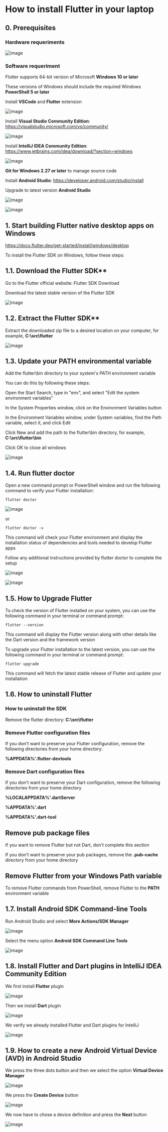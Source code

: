 # How to install Flutter in your laptop

## 0. Prerequisites

### Hardware requeriments

![image](https://github.com/luiscoco/Flutter_Installation/assets/32194879/f960ae23-98b7-423d-8738-871a26759a19)

### Software requeriment

Flutter supports 64-bit version of Microsoft **Windows 10 or later**

These versions of Windows should include the required Windows **PowerShell 5 or later**

Install **VSCode** and **Flutter** extension

![image](https://github.com/luiscoco/Flutter_Installation/assets/32194879/29d7c341-5acc-4d7c-b393-d4a3cc3badb0)

Install **Visual Studio Community Edition**: https://visualstudio.microsoft.com/vs/community/

![image](https://github.com/luiscoco/Flutter_Installation/assets/32194879/492a6048-177d-446c-8415-c5e00f5ab427)

Install **IntelliJ IDEA Community Edition**: https://www.jetbrains.com/idea/download/?section=windows

![image](https://github.com/luiscoco/Flutter_Installation/assets/32194879/8e6c12dd-16d1-42d8-9bf5-9fe430fc6e3d)

**Git for Windows 2.27 or later** to manage source code

Install **Android Studio**: https://developer.android.com/studio/install

Upgrade to latest version **Android Studio**

![image](https://github.com/luiscoco/Flutter_Installation_lesson1/assets/32194879/562caf90-cd2f-4a4f-88da-e99195f72484)

![image](https://github.com/luiscoco/Flutter_Installation_lesson1/assets/32194879/271c198e-f76e-4fc0-9e4d-eb77cdfa9205)

## 1. Start building Flutter native desktop apps on Windows

https://docs.flutter.dev/get-started/install/windows/desktop

To install the Flutter SDK on Windows, follow these steps:

## 1.1. Download the Flutter SDK**

Go to the Flutter official website: Flutter SDK Download

Download the latest stable version of the Flutter SDK

![image](https://github.com/luiscoco/Flutter_Installation/assets/32194879/64517bd7-7779-49b5-adf9-0de2aec03627)

## 1.2. Extract the Flutter SDK**

Extract the downloaded zip file to a desired location on your computer, for example, **C:\src\flutter**

![image](https://github.com/luiscoco/Flutter_Installation/assets/32194879/b88372cb-c8a8-43f7-b363-a7a4c5304fca)

## 1.3. Update your PATH environmental variable

Add the flutter\bin directory to your system's PATH environment variable

You can do this by following these steps:

Open the Start Search, type in "env", and select "Edit the system environment variables"

In the System Properties window, click on the Environment Variables button

In the Environment Variables window, under System variables, find the Path variable, select it, and click Edit

Click New and add the path to the flutter\bin directory, for example, **C:\src\flutter\bin**

Click OK to close all windows

![image](https://github.com/luiscoco/Flutter_Installation/assets/32194879/80508108-12c0-4963-9cd5-c3b0a16057a4)

## 1.4. Run flutter doctor

Open a new command prompt or PowerShell window and run the following command to verify your Flutter installation:

```
flutter doctor
```

![image](https://github.com/luiscoco/Flutter_Installation/assets/32194879/02e4b898-98f9-4290-8bcf-b1ac823ce7c1)

or 

```
flutter doctor -v
```

This command will check your Flutter environment and display the installation status of dependencies and tools needed to develop Flutter apps

Follow any additional instructions provided by flutter doctor to complete the setup

![image](https://github.com/luiscoco/Flutter_Installation/assets/32194879/8d2e3463-14e0-44ef-9a71-1756a85ef79e)

![image](https://github.com/luiscoco/Flutter_Installation/assets/32194879/78fd6f09-ee02-4532-99ed-b1714800f8b6)

## 1.5. How to Upgrade Flutter

To check the version of Flutter installed on your system, you can use the following command in your terminal or command prompt:

```
flutter --version
```

This command will display the Flutter version along with other details like the Dart version and the framework version

To upgrade your Flutter installation to the latest version, you can use the following command in your terminal or command prompt:

```
flutter upgrade
```

This command will fetch the latest stable release of Flutter and update your installation

## 1.6. How to uninstall Flutter

### How to uninstall the SDK

Remove the flutter directory: **C:\src\flutter**

### Remove Flutter configuration files

If you don't want to preserve your Flutter configuration, remove the following directories from your home directory:

**%APPDATA%'.flutter-devtools**

### Remove Dart configuration files

If you don't want to preserve your Dart configuration, remove the following directories from your home directory

**%LOCALAPPDATA%'.dartServer**

**%APPDATA%'.dart**

**%APPDATA%'.dart-tool**

## Remove pub package files

If you want to remove Flutter but not Dart, don't complete this section

If you don't want to preserve your pub packages, remove the **.pub-cache** directory from your home directory

## Remove Flutter from your Windows Path variable

To remove Flutter commands from PowerShell, remove Flutter to the **PATH** environment variable

## 1.7. Install Android SDK Command-line Tools

Run Android Studio and select **More Actions/SDK Manager**

![image](https://github.com/luiscoco/Flutter_Installation_lesson1/assets/32194879/6eb3ca8b-b760-4846-ac47-668b4f0f1feb)

Select the menu option **Android SDK Command Line Tools**

![image](https://github.com/luiscoco/Flutter_Installation_lesson1/assets/32194879/9f78b5a2-6483-4882-b14d-617e8b0d160a)

## 1.8. Install Flutter and Dart plugins in IntelliJ IDEA Community Edition

We first install **Flutter** plugin

![image](https://github.com/luiscoco/Flutter_Installation_lesson1/assets/32194879/ceb611ee-8be2-43e9-8977-7f8bf333e024)

Then we install **Dart** plugin

![image](https://github.com/luiscoco/Flutter_Installation_lesson1/assets/32194879/5d5c77d4-af84-4833-ab00-d6eafe11c493)

We verify we already installed Flutter and Dart plugins for IntelliJ 

![image](https://github.com/luiscoco/Flutter_Installation_lesson1/assets/32194879/d4320e4a-8e57-4c4d-8b3b-856e3fa8bba3)

## 1.9. How to create a new Android Virtual Device (AVD) in Android Studio

We press the three dots button and then we select the option **Virtual Device Manager**

![image](https://github.com/luiscoco/Flutter_Installation_lesson1/assets/32194879/afa0ddb8-32b4-4550-9290-9d72144c25e7)

We press the **Create Device** button

![image](https://github.com/luiscoco/Flutter_Installation_lesson1/assets/32194879/dd72fa0c-cf61-45ff-a607-5c713e37bd92)

We now have to chose a device definition and press the **Next** button

![image](https://github.com/luiscoco/Flutter_Installation_lesson1/assets/32194879/3cdf5725-7401-4b94-a306-862ab70353a1)
